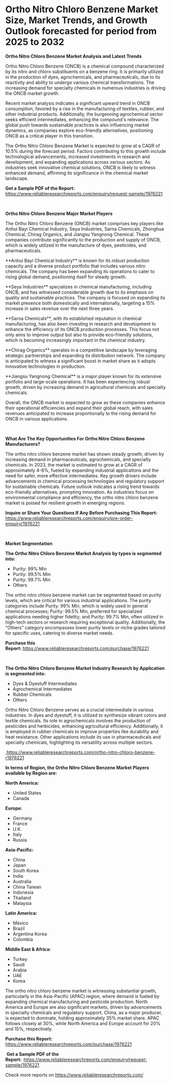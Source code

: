 <p><h1>Ortho Nitro Chloro Benzene Market Size, Market Trends, and Growth Outlook forecasted for period from 2025 to 2032</h1></p><p><strong>Ortho Nitro Chloro Benzene Market Analysis and Latest Trends</strong></p>
<p><p>Ortho Nitro Chloro Benzene (ONCB) is a chemical compound characterized by its nitro and chloro substituents on a benzene ring. It is primarily utilized in the production of dyes, agrochemicals, and pharmaceuticals, due to its reactivity and ability to undergo various chemical transformations. The increasing demand for specialty chemicals in numerous industries is driving the ONCB market growth.</p><p>Recent market analysis indicates a significant upward trend in ONCB consumption, favored by a rise in the manufacturing of textiles, rubber, and other industrial products. Additionally, the burgeoning agrochemical sector seeks efficient intermediates, enhancing the compound's relevance. The global push towards sustainable practices is also influencing market dynamics, as companies explore eco-friendly alternatives, positioning ONCB as a critical player in this transition.</p><p>The Ortho Nitro Chloro Benzene Market is expected to grow at a CAGR of 10.5% during the forecast period. Factors contributing to this growth include technological advancements, increased investments in research and development, and expanding applications across various sectors. As industries seek innovative chemical solutions, ONCB is likely to witness enhanced demand, affirming its significance in the chemical market landscape.</p></p>
<p><strong>Get a Sample PDF of the Report:&nbsp;</strong> <a href="https://www.reliableresearchreports.com/enquiry/request-sample/1976221?utm_campaign=3355&utm_medium=2&utm_source=Github&utm_content=ia&utm_term=01042025&utm_id=ortho-nitro-chloro-benzene">https://www.reliableresearchreports.com/enquiry/request-sample/1976221</a></p>
<p>&nbsp;</p>
<p><strong>Ortho Nitro Chloro Benzene Major Market Players</strong></p>
<p><p>The Ortho Nitro Chloro Benzene (ONCB) market comprises key players like Anhui Bayi Chemical Industry, Seya Industries, Sarna Chemicals, Zhonghua Chemical, Chirag Organics, and Jiangsu Yangnong Chemical. These companies contribute significantly to the production and supply of ONCB, which is widely utilized in the manufacture of dyes, pesticides, and pharmaceuticals.</p><p>**Anhui Bayi Chemical Industry** is known for its robust production capacity and a diverse product portfolio that includes various nitro chemicals. The company has been expanding its operations to cater to rising global demand, positioning itself for steady growth.</p><p>**Seya Industries** specializes in chemical manufacturing, including ONCB, and has witnessed considerable growth due to its emphasis on quality and sustainable practices. The company is focused on expanding its market presence both domestically and internationally, targeting a 15% increase in sales revenue over the next three years.</p><p>**Sarna Chemicals**, with its established reputation in chemical manufacturing, has also been investing in research and development to enhance the efficiency of its ONCB production processes. This focus not only aims to improve output but also to provide eco-friendly solutions, which is becoming increasingly important in the chemical industry.</p><p>**Chirag Organics** operates in a competitive landscape by leveraging strategic partnerships and expanding its distribution network. The company is anticipated to witness a significant boost in market share as it adopts innovative technologies in production.</p><p>**Jiangsu Yangnong Chemical** is a major player known for its extensive portfolio and large-scale operations. It has been experiencing robust growth, driven by increasing demand in agricultural chemicals and specialty chemicals.</p><p>Overall, the ONCB market is expected to grow as these companies enhance their operational efficiencies and expand their global reach, with sales revenues anticipated to increase proportionally to the rising demand for ONCB in various applications.</p></p>
<p>&nbsp;</p>
<p><strong>What Are The Key Opportunities For Ortho Nitro Chloro Benzene Manufacturers?</strong></p>
<p><p>The ortho nitro chloro benzene market has shown steady growth, driven by increasing demand in pharmaceuticals, agrochemicals, and specialty chemicals. In 2023, the market is estimated to grow at a CAGR of approximately 4-6%, fueled by expanding industrial applications and the need for safer, more effective intermediates. Key growth drivers include advancements in chemical processing technologies and regulatory support for sustainable chemicals. Future outlook indicates a rising trend towards eco-friendly alternatives, prompting innovation. As industries focus on environmental compliance and efficiency, the ortho nitro chloro benzene market is poised for resilient growth in emerging regions.</p></p>
<p><strong>Inquire or Share Your Questions If Any Before Purchasing This Report:</strong> <a href="https://www.reliableresearchreports.com/enquiry/pre-order-enquiry/1976221?utm_campaign=3355&utm_medium=2&utm_source=Github&utm_content=ia&utm_term=01042025&utm_id=ortho-nitro-chloro-benzene">https://www.reliableresearchreports.com/enquiry/pre-order-enquiry/1976221</a></p>
<p>&nbsp;</p>
<p><strong>Market Segmentation</strong></p>
<p><strong>The Ortho Nitro Chloro Benzene Market Analysis by types is segmented into:</strong></p>
<p><ul><li>Purity: 99% Min</li><li>Purity: 99.5% Min</li><li>Purity: 99.7% Min</li><li>Others</li></ul></p>
<p><p>The ortho nitro chloro benzene market can be segmented based on purity levels, which are critical for various industrial applications. The purity categories include Purity: 99% Min, which is widely used in general chemical processes; Purity: 99.5% Min, preferred for specialized applications needing higher fidelity; and Purity: 99.7% Min, often utilized in high-tech sectors or research requiring exceptional quality. Additionally, the "Others" category encompasses lower purity levels or niche grades tailored for specific uses, catering to diverse market needs.</p></p>
<p><strong>Purchase this Report:&nbsp;</strong><a href="https://www.reliableresearchreports.com/purchase/1976221?utm_campaign=3355&utm_medium=2&utm_source=Github&utm_content=ia&utm_term=01042025&utm_id=ortho-nitro-chloro-benzene">https://www.reliableresearchreports.com/purchase/1976221</a></p>
<p>&nbsp;</p>
<p><strong>The Ortho Nitro Chloro Benzene Market Industry Research by Application is segmented into:</strong></p>
<p><ul><li>Dyes & Dyestuff Intermediates</li><li>Agrochemical Intermediates</li><li>Rubber Chemicals</li><li>Others</li></ul></p>
<p><p>Ortho Nitro Chloro Benzene serves as a crucial intermediate in various industries. In dyes and dyestuff, it is utilized to synthesize vibrant colors and textile chemicals. Its role in agrochemicals involves the production of pesticides and herbicides, enhancing agricultural efficiency. Additionally, it is employed in rubber chemicals to improve properties like durability and heat resistance. Other applications include its use in pharmaceuticals and specialty chemicals, highlighting its versatility across multiple sectors.</p></p>
<p><a href="https://www.reliableresearchreports.com/ortho-nitro-chloro-benzene-r1976221?utm_campaign=3355&utm_medium=2&utm_source=Github&utm_content=ia&utm_term=01042025&utm_id=ortho-nitro-chloro-benzene">&nbsp;https://www.reliableresearchreports.com/ortho-nitro-chloro-benzene-r1976221</a></p>
<p><strong>In terms of Region, the Ortho Nitro Chloro Benzene Market Players available by Region are:</strong></p>
<p>
    <p> <strong> North America: </strong>
        <ul>
            <li>United States</li>
            <li>Canada</li>
        </ul>
        </p> 
    <p> <strong> Europe: </strong>
        <ul>
            <li>Germany</li>
            <li>France</li>
            <li>U.K.</li>
            <li>Italy</li>
            <li>Russia</li>
        </ul>
        </p> 
    <p> <strong> Asia-Pacific: </strong>
        <ul>
            <li>China</li>
            <li>Japan</li>
            <li>South Korea</li>
            <li>India</li>
            <li>Australia</li>
            <li>China Taiwan</li>
            <li>Indonesia</li>
            <li>Thailand</li>
            <li>Malaysia</li>
        </ul>
        </p> 
    <p> <strong> Latin America: </strong>
        <ul>
            <li>Mexico</li>
            <li>Brazil</li>
            <li>Argentina Korea</li>
            <li>Colombia</li>
        </ul>
        </p> 
    <p> <strong> Middle East & Africa: </strong>
        <ul>
            <li>Turkey</li>
            <li>Saudi</li>
            <li>Arabia</li>
            <li>UAE</li>
            <li>Korea</li>
        </ul>
    </p>
    </p>
<p><p>The ortho nitro chloro benzene market is witnessing substantial growth, particularly in the Asia-Pacific (APAC) region, where demand is fueled by expanding chemical manufacturing and pesticide production. North America and Europe are also significant markets, driven by advancements in specialty chemicals and regulatory support. China, as a major producer, is expected to dominate, holding approximately 35% market share. APAC follows closely at 30%, while North America and Europe account for 20% and 15%, respectively.</p></p>
<p><strong>Purchase this Report: </strong><a href="https://www.reliableresearchreports.com/purchase/1976221?utm_campaign=3355&utm_medium=2&utm_source=Github&utm_content=ia&utm_term=01042025&utm_id=ortho-nitro-chloro-benzene">https://www.reliableresearchreports.com/purchase/1976221</a></p>
<p>&nbsp;<strong>Get a Sample PDF of the Report:&nbsp;&nbsp;</strong><a href="https://www.reliableresearchreports.com/enquiry/request-sample/1976221?utm_campaign=3355&utm_medium=2&utm_source=Github&utm_content=ia&utm_term=01042025&utm_id=ortho-nitro-chloro-benzene">https://www.reliableresearchreports.com/enquiry/request-sample/1976221</a></p>
<p><strong></strong></p>
<p>Check more reports on <a href="https://www.reliableresearchreports.com/?utm_campaign=3355&utm_medium=2&utm_source=Github&utm_content=ia&utm_term=01042025&utm_id=ortho-nitro-chloro-benzene">https://www.reliableresearchreports.com/</a></p>